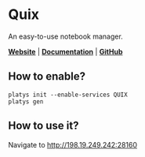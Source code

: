 # Quix

An easy-to-use notebook manager.

**[Website](https://wix.github.io/quix/)** | **[Documentation](https://wix.github.io/quix/docs/installation)** | **[GitHub](https://github.com/wix/quix)**

## How to enable?

```
platys init --enable-services QUIX
platys gen
```

## How to use it?

Navigate to <http://198.19.249.242:28160>